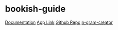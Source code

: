 # bookish-guide

[Documentation](documentation.md)
[App Link](https://ivanjjj.shinyapps.io/bookish-guide/)
[Github Repo](https://github.com/ivanjjj/bookish-guide)
[n-gram-creator](n-gram-creator.md)
